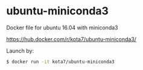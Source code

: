 ubuntu-miniconda3
=================


Docker file for ubuntu 16.04 with miniconda3

https://hub.docker.com/r/kota7/ubuntu-miniconda3/


Launch by:

```bash
$ docker run -it kota7/ubuntu-miniconda3
```
